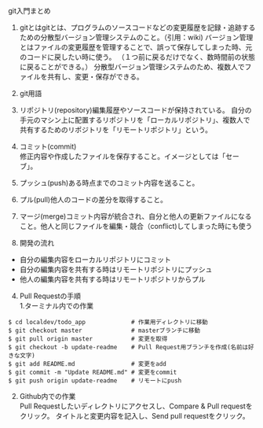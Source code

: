  git入門まとめ    

 1. gitとはgitとは、プログラムのソースコードなどの変更履歴を記録・追跡するための分散型バージョン管理システムのこと。（引用：wiki)  バージョン管理とはファイルの変更履歴を管理することで、誤って保存してしまった時、元のコードに戻したい時に使う。  （１つ前に戻るだけでなく、数時間前の状態に戻ることができる。）  分散型バージョン管理システムのため、複数人でファイルを共有し、変更・保存ができる。    

 2. git用語  
1. リポジトリ(repository)編集履歴やソースコードが保持されている。  自分の手元のマシン上に配置するリポジトリを「ローカルリポジトリ」、複数人で共有するためのリポジトリを「リモートリポジトリ」という。    
2. コミット(commit)  
修正内容や作成したファイルを保存すること。イメージとしては「セーブ」。    
3. プッシュ(push)ある時点までのコミット内容を送ること。  
4. プル(pull)他人のコードの差分を取得すること。  
5. マージ(merge)コミット内容が統合され、自分と他人の更新ファイルになること。他人と同じファイルを編集・競合（conflict)してしまった時にも使う    

 3. 開発の流れ  
* 自分の編集内容をローカルリポジトリにコミット  
* 自分の編集内容を共有する時はリモートリポジトリにプッシュ  
* 他人の編集内容を共有する時はリモートリポジトリからプル    


 4. Pull Requestの手順  
1.ターミナル内での作業  

```  
$ cd localdev/todo_app             # 作業用ディレクトリに移動  
$ git checkout master              # masterブランチに移動  
$ git pull origin master           # 変更を取得  
$ git checkout -b update-readme    # Pull Request用ブランチを作成(名前は好きな文字)  
$ git add README.md                # 変更をadd  
$ git commit -m "Update README.md" # 変更をcommit  
$ git push origin update-readme    # リモートにpush  
```  
2. Github内での作業  
Pull Requestしたいディレクトリにアクセスし、Compare & Pull requestをクリック。  タイトルと変更内容を記入し、Send pull requestをクリック。

